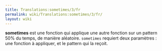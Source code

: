 ```yaml
---
title: Translations:sometimes/3/fr
permalink: wiki/Translations:sometimes/3/fr/
layout: wiki
---
```


**sometimes** est une fonction qui applique une autre fonction sur un
pattern 50% du temps, de manière aléatoire. `sometimes` requiert deux
paramètres : une fonction à appliquer, et le pattern qui la reçoit.

